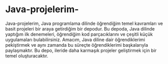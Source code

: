 # Java-projelerim-
Java-projelerim, Java programlama dilinde öğrendiğim temel kavramları ve basit projeleri bir araya getirdiğim bir depodur. Bu depoda, Java dilinde yaptığım ilk denemeleri, öğrendiğim kod parçacıklarını ve çeşitli küçük uygulamaları bulabilirsiniz. Amacım, Java diline dair öğrendiklerimi pekiştirmek ve aynı zamanda bu süreçte öğrendiklerimi başkalarıyla paylaşmaktır. Bu depo, ileride daha karmaşık projeler geliştirmek için bir temel oluşturacaktır.
